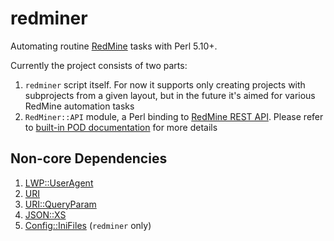 # redminer

Automating routine [RedMine](http://www.redmine.org) tasks with Perl 5.10+.

Currently the project consists of two parts:

1. `redminer` script itself. For now it supports only creating projects with subprojects
from a given layout, but in the future it's aimed for various RedMine automation tasks
2. `RedMiner::API` module, a Perl binding to [RedMine REST API](http://www.redmine.org/projects/redmine/wiki/Rest_api).
Please refer to [built-in POD documentation](../blob/master/lib/RedMiner/API.pm) for more details

## Non-core Dependencies

1. [LWP::UserAgent](https://metacpan.org/pod/LWP::UserAgent)
2. [URI](https://metacpan.org/pod/URI)
3. [URI::QueryParam](https://metacpan.org/pod/URI::QueryParam)
4. [JSON::XS](https://metacpan.org/pod/JSON::XS)
5. [Config::IniFiles](https://metacpan.org/pod/Config::IniFiles) (`redminer` only)
